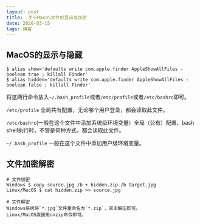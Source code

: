 ```yaml
---
layout: post
title:  关于MacOS文件的显示与加密
date: 2020-03-15
tags: 博客
---
```

## MacOS的显示与隐藏

    $ alias show='defaults write com.apple.finder AppleShowAllFiles -boolean true ; killall Finder'
    $ alias hidden='defaults write com.apple.finder AppleShowAllFiles -boolean false ; killall Finder'

将这两行命令放入`~/.bash_profile`或者`/etc/profile`或者`/etc/bashrc`即可。

`/etc/profile`  全局共有配置，无论哪个用户登录，都会读取此文件。

`/etc/bashrc`(一般在这个文件中添加系统级环境变量）全局（公有）配置，bash shell执行时，不管是何种方式，都会读取此文件。

`~/.bash_profile`  一般在这个文件中添加用户级环境变量。

## 文件加密解密

	# 文件加密
	Windows $ copy source.jpg /b + hidden.zip /b target.jpg
	Linux/MacOS $ cat hidden.zip >> source.jpg
	
	# 文件解密
	Windows系统将`*.jpg`文件重命名为`*.zip`，双击解压即可。
	Linux/MacOS直接用unzip命令即可。
